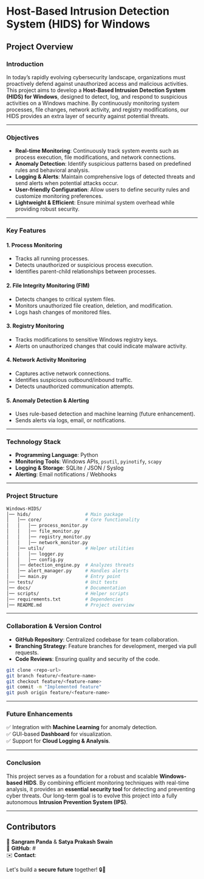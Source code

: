 # Host-Based Intrusion Detection System (HIDS) for Windows

## Project Overview

### **Introduction**

In today’s rapidly evolving cybersecurity landscape, organizations must proactively defend against unauthorized access and malicious activities. This project aims to develop a **Host-Based Intrusion Detection System (HIDS) for Windows**, designed to detect, log, and respond to suspicious activities on a Windows machine. By continuously monitoring system processes, file changes, network activity, and registry modifications, our HIDS provides an extra layer of security against potential threats.

---

### **Objectives**

- **Real-time Monitoring**: Continuously track system events such as process execution, file modifications, and network connections.
- **Anomaly Detection**: Identify suspicious patterns based on predefined rules and behavioral analysis.
- **Logging & Alerts**: Maintain comprehensive logs of detected threats and send alerts when potential attacks occur.
- **User-friendly Configuration**: Allow users to define security rules and customize monitoring preferences.
- **Lightweight & Efficient**: Ensure minimal system overhead while providing robust security.

---

### **Key Features**

#### **1. Process Monitoring**

- Tracks all running processes.
- Detects unauthorized or suspicious process execution.
- Identifies parent-child relationships between processes.

#### **2. File Integrity Monitoring (FIM)**

- Detects changes to critical system files.
- Monitors unauthorized file creation, deletion, and modification.
- Logs hash changes of monitored files.

#### **3. Registry Monitoring**

- Tracks modifications to sensitive Windows registry keys.
- Alerts on unauthorized changes that could indicate malware activity.

#### **4. Network Activity Monitoring**

- Captures active network connections.
- Identifies suspicious outbound/inbound traffic.
- Detects unauthorized communication attempts.

#### **5. Anomaly Detection & Alerting**

- Uses rule-based detection and machine learning (future enhancement).
- Sends alerts via logs, email, or notifications.

---

### **Technology Stack**

- **Programming Language**: Python
- **Monitoring Tools**: Windows APIs, `psutil`, `pyinotify`, `scapy`
- **Logging & Storage**: SQLite / JSON / Syslog
- **Alerting**: Email notifications / Webhooks

---

### **Project Structure**

```bash
Windows-HIDS/
│── hids/                    # Main package
│   │── core/                # Core functionality
│   │   │── process_monitor.py
│   │   │── file_monitor.py
│   │   │── registry_monitor.py
│   │   │── network_monitor.py
│   │── utils/               # Helper utilities
│   │   │── logger.py
│   │   │── config.py
│   │── detection_engine.py  # Analyzes threats
│   │── alert_manager.py     # Handles alerts
│   │── main.py              # Entry point
│── tests/                   # Unit tests
│── docs/                    # Documentation
│── scripts/                 # Helper scripts
│── requirements.txt         # Dependencies
│── README.md                # Project overview
```

---

### **Collaboration & Version Control**

- **GitHub Repository**: Centralized codebase for team collaboration.
- **Branching Strategy**: Feature branches for development, merged via pull requests.
- **Code Reviews**: Ensuring quality and security of the code.

```bash
git clone <repo-url>
git branch feature/<feature-name>
git checkout feature/<feature-name>
git commit -m "Implemented feature"
git push origin feature/<feature-name>
```

---

### **Future Enhancements**

✅ Integration with **Machine Learning** for anomaly detection.  
✅ GUI-based **Dashboard** for visualization.  
✅ Support for **Cloud Logging & Analysis**.

---

### **Conclusion**

This project serves as a foundation for a robust and scalable **Windows-based HIDS**. By combining efficient monitoring techniques with real-time analysis, it provides an **essential security tool** for detecting and preventing cyber threats. Our long-term goal is to evolve this project into a fully autonomous **Intrusion Prevention System (IPS)**.

---

## **Contributors**

🚀 **Sangram Panda** & **Satya Prakash Swain**  
🔗 **GitHub**: #  
✉️ **Contact**:

Let's build a **secure future** together! 🔒🚀
